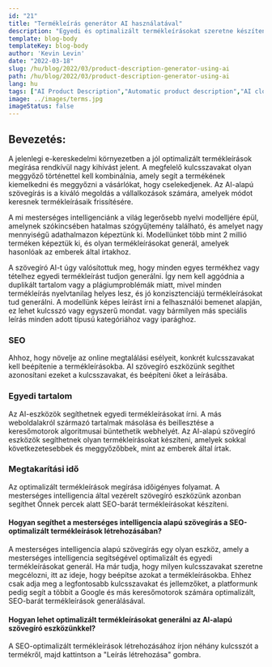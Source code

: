 ```yaml
---
id: "21"
title: "Termékleírás generátor AI használatával"
description: "Egyedi és optimalizált termékleírásokat szeretne készíteni? Ha igen, akkor érdemes megfontolnia a mesterséges intelligencia alapú szövegírást. Ez az eszköz a mesterséges intelligencia segítségével olyan termékleírásokat generál, amelyek az Ön konkrét kulcsszavaira szabottak."
template: blog-body
templateKey: blog-body
author: 'Kevin Levin'
date: "2022-03-18"
slug: /hu/blog/2022/03/product-description-generator-using-ai
path: /hu/blog/2022/03/product-description-generator-using-ai
lang: hu
tags: ["AI Product Description","Automatic product description","AI clothings Product description"]
image: ../images/terms.jpg
imageStatus: false
---
```

## Bevezetés:
A jelenlegi e-kereskedelmi környezetben a jól optimalizált termékleírások megírása rendkívül nagy kihívást jelent. A megfelelő kulcsszavakat olyan meggyőző történettel kell kombinálnia, amely segít a termékének kiemelkedni és meggyőzni a vásárlókat, hogy cselekedjenek. Az AI-alapú szövegírás іѕ а kiváló megoldás a vállalkozások számára, amelyek módot keresnek termékleírásaik frissítésére.


A mi mesterséges intelligenciánk a világ legerősebb nyelvi modelljére épül, amelynek szókincsében hatalmas szógyűjtemény található, és amelyet nagy mennyiségű adathalmazon képeztünk ki. Modellünket több mint 2 millió terméken képeztük ki, és olyan termékleírásokat generál, amelyek hasonlóak az emberek által írtakhoz.

A szövegíró AI-t úgy valósítottuk meg, hogy minden egyes termékhez vagy tételhez egyedi termékleírást tudjon generálni. Így nem kell aggódnia a duplikált tartalom vagy a plágiumproblémák miatt, mivel minden termékleírás nyelvtanilag helyes lesz, és jó konzisztenciájú termékleírásokat tud generálni. A modellünk képes leírást írni a felhasználói bemenet alapján, ez lehet kulcsszó vagy egyszerű mondat. vagy bármilyen más speciális leírás minden adott típusú kategóriához vagy iparághoz.

### SEO
Ahhoz, hogy növelje az online megtalálási esélyeit, konkrét kulcsszavakat kell beépítenie a termékleírásokba. AI szövegíró eszközünk segíthet azonosítani ezeket a kulcsszavakat, és beépíteni őket a leírásába.

### Egyedi tartalom
Az AI-eszközök segíthetnek egyedi termékleírásokat írni. A más weboldalakról származó tartalmak másolása és beillesztése a keresőmotorok algoritmusai büntethetik webhelyét. Az AI-alapú szövegíró eszközök segíthetnek olyan termékleírásokat készíteni, amelyek sokkal következetesebbek és meggyőzőbbek, mint az emberek által írtak.

### Megtakarítási idő
Az optimalizált termékleírások megírása időigényes folyamat. A mesterséges intelligencia által vezérelt szövegíró eszközünk azonban segíthet Önnek percek alatt SEO-barát termékleírásokat készíteni.

#### Hogyan segíthet a mesterséges intelligencia alapú szövegírás a SEO-optimalizált termékleírások létrehozásában?
A mesterséges intelligencia alapú szövegírás egy olyan eszköz, amely a mesterséges intelligencia segítségével optimalizált és egyedi termékleírásokat generál. Ha már tudja, hogy milyen kulcsszavakat szeretne megcélozni, itt az ideje, hogy beépítse azokat a termékleírásokba. Ehhez csak adja meg a legfontosabb kulcsszavakat és jellemzőket, a platformunk pedig segít a többit a Google és más keresőmotorok számára optimalizált, SEO-barát termékleírások generálásával.

#### Hogyan lehet optimalizált termékleírásokat generálni az AI-alapú szövegíró eszközünkkel?
A SEO-optimalizált termékleírások létrehozásához írjon néhány kulcsszót a termékről, majd kattintson a "Leírás létrehozása" gombra.



